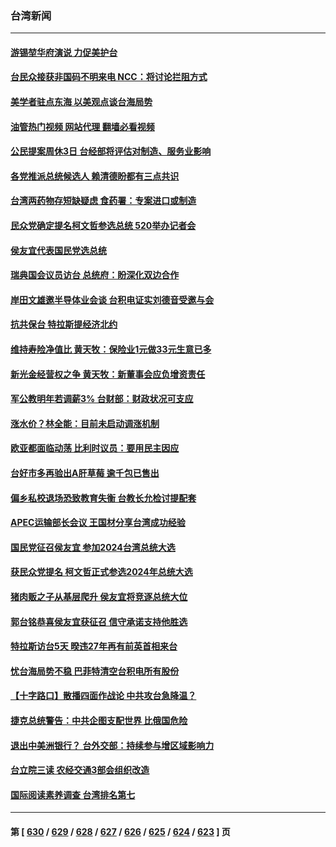 ### 台湾新闻
---
#### [游锡堃华府演说 力促美护台](../../pages/ncid1349361/n13998932.md?05181245) 
#### [台民众接获非国码不明来电 NCC：将讨论拦阻方式](../../pages/ncid1349361/n13998963.md?05181245) 
#### [美学者驻点东海 以美观点谈台海局势](../../pages/ncid1349361/n13998980.md?05181245) 
#### [油管热门视频 网站代理 翻墙必看视频](http://138.2.39.72:81/youtube.html?epic-marker?05181245)
#### [公民提案周休3日 台经部将评估对制造、服务业影响](../../pages/ncid1349361/n13998955.md?05181245) 
#### [各党推派总统候选人 赖清德盼都有三点共识](../../pages/ncid1349361/n13998943.md?05181245) 
#### [台湾两药物存短缺疑虑 食药署：专案进口或制造](../../pages/ncid1349361/n13998949.md?05181245) 
#### [民众党确定提名柯文哲参选总统 520举办记者会](../../pages/ncid1349361/n13998947.md?05181245) 
#### [侯友宜代表国民党选总统](../../pages/ncid1349361/n13998922.md?05181245) 
#### [瑞典国会议员访台 总统府：盼深化双边合作](../../pages/ncid1349361/n13998921.md?05181245) 
#### [岸田文雄邀半导体业会谈 台积电证实刘德音受邀与会](../../pages/ncid1349361/n13998919.md?05181245) 
#### [抗共保台 特拉斯提经济北约](../../pages/ncid1349361/n13998929.md?05181245) 
#### [维持寿险净值比 黄天牧：保险业1元做33元生意已多](../../pages/ncid1349361/n13998934.md?05181245) 
#### [新光金经营权之争 黄天牧：新董事会应负增资责任](../../pages/ncid1349361/n13998927.md?05181245) 
#### [军公教明年若调薪3% 台财部：财政状况可支应](../../pages/ncid1349361/n13998853.md?05181245) 
#### [涨水价？林全能：目前未启动调涨机制](../../pages/ncid1349361/n13998851.md?05181245) 
#### [欧亚都面临动荡 比利时议员：要用民主因应](../../pages/ncid1349361/n13998856.md?05181245) 
#### [台好市多再验出A肝草莓 逾千包已售出](../../pages/ncid1349361/n13998858.md?05181245) 
#### [偏乡私校退场恐致教育失衡 台教长允检讨提配套](../../pages/ncid1349361/n13998825.md?05181245) 
#### [APEC运输部长会议 王国材分享台湾成功经验](../../pages/ncid1349361/n13998787.md?05181245) 
#### [国民党征召侯友宜 参加2024台湾总统大选](../../pages/ncid1349361/n13998622.md?05181245) 
#### [获民众党提名 柯文哲正式参选2024年总统大选](../../pages/ncid1349361/n13998736.md?05181245) 
#### [猪肉贩之子从基层爬升 侯友宜将竞逐总统大位](../../pages/ncid1349361/n13998688.md?05181245) 
#### [郭台铭恭喜侯友宜获征召 信守承诺支持他胜选](../../pages/ncid1349361/n13998654.md?05181245) 
#### [特拉斯访台5天 暌违27年再有前英首相来台](../../pages/ncid1349361/n13998148.md?05181245) 
#### [忧台海局势不稳 巴菲特清空台积电所有股份](../../pages/ncid1349361/n13998249.md?05181245) 
#### [【十字路口】散播四面作战论 中共攻台急降温？](../../pages/ncid1349361/n13998217.md?05181245) 
#### [捷克总统警告：中共企图支配世界 比俄国危险](../../pages/ncid1349361/n13998193.md?05181245) 
#### [退出中美洲银行？ 台外交部：持续参与增区域影响力](../../pages/ncid1349361/n13998190.md?05181245) 
#### [台立院三读 农经交通3部会组织改造](../../pages/ncid1349361/n13998174.md?05181245) 
#### [国际阅读素养调查 台湾排名第七](../../pages/ncid1349361/n13998191.md?05181245) 

---
#### 第 [ [630](./630.md?05181245) / [629](./629.md?05181245) / [628](./628.md?05181245) / [627](./627.md?05181245) / [626](./626.md?05181245) / [625](./625.md?05181245) / [624](./624.md?05181245) / [623](./623.md?05181245) ] 页
